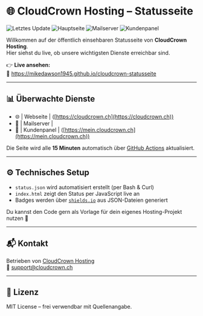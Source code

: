 # 🌐 CloudCrown Hosting – Statusseite

![Letztes Update](https://img.shields.io/endpoint?url=https://raw.githubusercontent.com/MikeDawson1945/cloudcrown-statusseite/main/badge-last-updated.json)
![Hauptseite](https://img.shields.io/endpoint?url=https://raw.githubusercontent.com/MikeDawson1945/cloudcrown-statusseite/main/badge-cloudcrown.json)
![Mailserver](https://img.shields.io/endpoint?url=https://raw.githubusercontent.com/MikeDawson1945/cloudcrown-statusseite/main/badge-mail.json)
![Kundenpanel](https://img.shields.io/endpoint?url=https://raw.githubusercontent.com/MikeDawson1945/cloudcrown-statusseite/main/badge-panel.json)


Willkommen auf der öffentlich einsehbaren Statusseite von **CloudCrown Hosting**.  
Hier siehst du live, ob unsere wichtigsten Dienste erreichbar sind.

👉 **Live ansehen:**  
🔗 https://mikedawson1945.github.io/cloudcrown-statusseite

---

## 📊 Überwachte Dienste

- 🌐 | Webseite | ([https://cloudcrown.ch](https://cloudcrown.ch))
- 📧 | Mailserver |
- 👤 | Kundenpanel | ([https://mein.cloudcrown.ch](https://mein.cloudcrown.ch))

Die Seite wird alle **15 Minuten** automatisch über [GitHub Actions](https://github.com/features/actions) aktualisiert.

---

## ⚙️ Technisches Setup

- `status.json` wird automatisiert erstellt (per Bash & Curl)
- `index.html` zeigt den Status per JavaScript live an
- Badges werden über [`shields.io`](https://shields.io) aus JSON-Dateien generiert

Du kannst den Code gern als Vorlage für dein eigenes Hosting-Projekt nutzen 🎯

---

## 📬 Kontakt

Betrieben von [CloudCrown Hosting](https://www.cloudcrown.ch)  
📧 support@cloudcrown.ch

---

## 📄 Lizenz

MIT License – frei verwendbar mit Quellenangabe.
